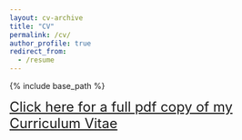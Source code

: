 ```yaml
---
layout: cv-archive
title: "CV"
permalink: /cv/
author_profile: true
redirect_from:
  - /resume
---
```


<style>
a.uline {text-decoration:underline;}

</style>

{% include base_path %}

<a href="../files/cv.pdf" class="uline" style = "font-size:24px">Click here for a full pdf copy of my Curriculum Vitae</a>

